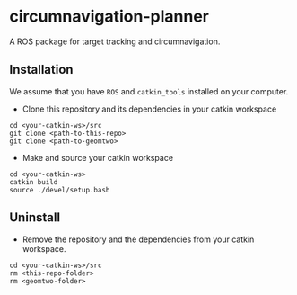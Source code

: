 # circumnavigation-planner

A ROS package for target tracking and circumnavigation.

## Installation

We assume that you have `ROS` and `catkin_tools` installed on your computer.

- Clone this repository and its dependencies in your catkin workspace
```
cd <your-catkin-ws>/src
git clone <path-to-this-repo>
git clone <path-to-geomtwo>
```

- Make and source your catkin workspace
```
cd <your-catkin-ws>
catkin build
source ./devel/setup.bash
```

## Uninstall

- Remove the repository and the dependencies from your catkin workspace.
```
cd <your-catkin-ws>/src
rm <this-repo-folder>
rm <geomtwo-folder>
```
